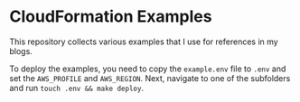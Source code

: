 # CloudFormation Examples

This repository collects various examples that I use for references in my blogs.

To deploy the examples, you need to copy the `example.env` file to `.env` and set the `AWS_PROFILE` and `AWS_REGION`.
Next, navigate to one of the subfolders and run `touch .env && make deploy`.
